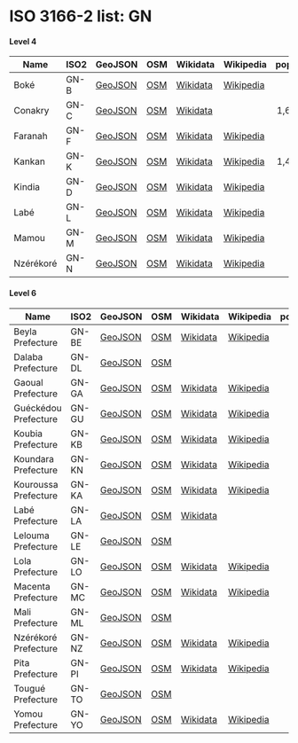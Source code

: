 # ISO 3166-2 list: GN


#### Level 4
Name | ISO2 | GeoJSON | OSM | Wikidata | Wikipedia | population 
--- | --- | --- | --- | --- | --- | --: 
Boké | GN-B | [GeoJSON](../../geojson/q8/iso2/GN/GN-B.geojson) | [OSM](https://www.openstreetmap.org/relation/3309644) | [Wikidata](https://www.wikidata.org/wiki/Q862611) | [Wikipedia](http://en.wikipedia.org/wiki/en%3ABok%C3%A9%20Region) | 
Conakry | GN-C | [GeoJSON](../../geojson/q8/iso2/GN/GN-C.geojson) | [OSM](https://www.openstreetmap.org/relation/3731500) | [Wikidata](https://www.wikidata.org/wiki/Q3733) |  | 1,667,864
Faranah | GN-F | [GeoJSON](../../geojson/q8/iso2/GN/GN-F.geojson) | [OSM](https://www.openstreetmap.org/relation/3403910) | [Wikidata](https://www.wikidata.org/wiki/Q870166) | [Wikipedia](http://en.wikipedia.org/wiki/fr%3AR%C3%A9gion%20de%20Faranah) | 
Kankan | GN-K | [GeoJSON](../../geojson/q8/iso2/GN/GN-K.geojson) | [OSM](https://www.openstreetmap.org/relation/3403911) | [Wikidata](https://www.wikidata.org/wiki/Q870191) | [Wikipedia](http://en.wikipedia.org/wiki/fr%3AR%C3%A9gion%20de%20Kankan) | 1,467,000
Kindia | GN-D | [GeoJSON](../../geojson/q8/iso2/GN/GN-D.geojson) | [OSM](https://www.openstreetmap.org/relation/3309805) | [Wikidata](https://www.wikidata.org/wiki/Q868520) | [Wikipedia](http://en.wikipedia.org/wiki/en%3AKindia%20Region) | 
Labé | GN-L | [GeoJSON](../../geojson/q8/iso2/GN/GN-L.geojson) | [OSM](https://www.openstreetmap.org/relation/3308839) | [Wikidata](https://www.wikidata.org/wiki/Q868515) | [Wikipedia](http://en.wikipedia.org/wiki/en%3ALab%C3%A9%20Region) | 
Mamou | GN-M | [GeoJSON](../../geojson/q8/iso2/GN/GN-M.geojson) | [OSM](https://www.openstreetmap.org/relation/3308938) | [Wikidata](https://www.wikidata.org/wiki/Q1043650) | [Wikipedia](http://en.wikipedia.org/wiki/en%3AMamou%20Region) | 
Nzérékoré | GN-N | [GeoJSON](../../geojson/q8/iso2/GN/GN-N.geojson) | [OSM](https://www.openstreetmap.org/relation/3399113) | [Wikidata](https://www.wikidata.org/wiki/Q870146) | [Wikipedia](http://en.wikipedia.org/wiki/fr%3AR%C3%A9gion%20de%20Nz%C3%A9r%C3%A9kor%C3%A9) | 


#### Level 6
Name | ISO2 | GeoJSON | OSM | Wikidata | Wikipedia | population 
--- | --- | --- | --- | --- | --- | --: 
Beyla Prefecture | GN-BE | [GeoJSON](../../geojson/q8/iso2/GN/GN-BE.geojson) | [OSM](https://www.openstreetmap.org/relation/3401811) | [Wikidata](https://www.wikidata.org/wiki/Q853169) | [Wikipedia](http://en.wikipedia.org/wiki/fr%3APr%C3%A9fecture%20de%20Beyla) | 
Dalaba Prefecture | GN-DL | [GeoJSON](../../geojson/q8/iso2/GN/GN-DL.geojson) | [OSM](https://www.openstreetmap.org/relation/3214322) |  |  | 
Gaoual Prefecture | GN-GA | [GeoJSON](../../geojson/q8/iso2/GN/GN-GA.geojson) | [OSM](https://www.openstreetmap.org/relation/3308997) | [Wikidata](https://www.wikidata.org/wiki/Q614669) | [Wikipedia](http://en.wikipedia.org/wiki/en%3AGaoual%20Prefecture) | 
Guéckédou Prefecture | GN-GU | [GeoJSON](../../geojson/q8/iso2/GN/GN-GU.geojson) | [OSM](https://www.openstreetmap.org/relation/3401661) | [Wikidata](https://www.wikidata.org/wiki/Q623142) | [Wikipedia](http://en.wikipedia.org/wiki/fr%3APr%C3%A9fecture%20de%20Gu%C3%A9ck%C3%A9dou) | 
Koubia Prefecture | GN-KB | [GeoJSON](../../geojson/q8/iso2/GN/GN-KB.geojson) | [OSM](https://www.openstreetmap.org/relation/3308836) | [Wikidata](https://www.wikidata.org/wiki/Q623409) | [Wikipedia](http://en.wikipedia.org/wiki/en%3AKoubia%20Prefecture) | 
Koundara Prefecture | GN-KN | [GeoJSON](../../geojson/q8/iso2/GN/GN-KN.geojson) | [OSM](https://www.openstreetmap.org/relation/3309030) | [Wikidata](https://www.wikidata.org/wiki/Q1781312) | [Wikipedia](http://en.wikipedia.org/wiki/en%3AKoundara%20Prefecture) | 
Kouroussa Prefecture | GN-KA | [GeoJSON](../../geojson/q8/iso2/GN/GN-KA.geojson) | [OSM](https://www.openstreetmap.org/relation/3839724) | [Wikidata](https://www.wikidata.org/wiki/Q1471573) | [Wikipedia](http://en.wikipedia.org/wiki/fr%3APr%C3%A9fecture%20de%20Kouroussa) | 
Labé Prefecture | GN-LA | [GeoJSON](../../geojson/q8/iso2/GN/GN-LA.geojson) | [OSM](https://www.openstreetmap.org/relation/3308837) | [Wikidata](https://www.wikidata.org/wiki/Q1781303) |  | 
Lelouma Prefecture | GN-LE | [GeoJSON](../../geojson/q8/iso2/GN/GN-LE.geojson) | [OSM](https://www.openstreetmap.org/relation/3308838) |  |  | 
Lola Prefecture | GN-LO | [GeoJSON](../../geojson/q8/iso2/GN/GN-LO.geojson) | [OSM](https://www.openstreetmap.org/relation/3402447) | [Wikidata](https://www.wikidata.org/wiki/Q623145) | [Wikipedia](http://en.wikipedia.org/wiki/fr%3APr%C3%A9fecture%20de%20Lola) | 
Macenta Prefecture | GN-MC | [GeoJSON](../../geojson/q8/iso2/GN/GN-MC.geojson) | [OSM](https://www.openstreetmap.org/relation/3401335) | [Wikidata](https://www.wikidata.org/wiki/Q949332) | [Wikipedia](http://en.wikipedia.org/wiki/fr%3APr%C3%A9fecture%20de%20Macenta) | 
Mali Prefecture | GN-ML | [GeoJSON](../../geojson/q8/iso2/GN/GN-ML.geojson) | [OSM](https://www.openstreetmap.org/relation/3212273) |  |  | 
Nzérékoré Prefecture | GN-NZ | [GeoJSON](../../geojson/q8/iso2/GN/GN-NZ.geojson) | [OSM](https://www.openstreetmap.org/relation/3402448) | [Wikidata](https://www.wikidata.org/wiki/Q1471203) | [Wikipedia](http://en.wikipedia.org/wiki/fr%3APr%C3%A9fecture%20de%20Nz%C3%A9r%C3%A9kor%C3%A9) | 
Pita Prefecture | GN-PI | [GeoJSON](../../geojson/q8/iso2/GN/GN-PI.geojson) | [OSM](https://www.openstreetmap.org/relation/3308937) | [Wikidata](https://www.wikidata.org/wiki/Q736507) | [Wikipedia](http://en.wikipedia.org/wiki/en%3APita%20Prefecture) | 
Tougué Prefecture | GN-TO | [GeoJSON](../../geojson/q8/iso2/GN/GN-TO.geojson) | [OSM](https://www.openstreetmap.org/relation/3214784) |  |  | 
Yomou Prefecture | GN-YO | [GeoJSON](../../geojson/q8/iso2/GN/GN-YO.geojson) | [OSM](https://www.openstreetmap.org/relation/3400656) | [Wikidata](https://www.wikidata.org/wiki/Q623139) | [Wikipedia](http://en.wikipedia.org/wiki/fr%3APr%C3%A9fecture%20de%20Yomou) | 

